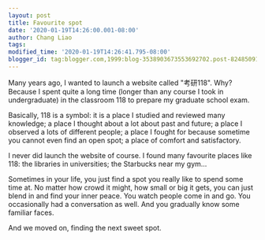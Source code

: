```yaml
---
layout: post
title: Favourite spot
date: '2020-01-19T14:26:00.001-08:00'
author: Chang Liao
tags:
modified_time: '2020-01-19T14:26:41.795-08:00'
blogger_id: tag:blogger.com,1999:blog-3538903673553692702.post-8248509182316331594
---
```


Many years ago, I wanted to launch a website called "考研118". Why? Because I spent quite a long time (longer than any course I took in undergraduate) in the classroom 118 to prepare my graduate school exam.

Basically, 118 is a symbol: it is a place I studied and reviewed many knowledge; a place I thought about a lot about past and future; a place I observed a lots of different people; a place I fought for because sometime you cannot even find an open spot; a place of comfort and satisfactory.

I never did launch the website of course. I found many favourite places like 118: the libraries in universities; the Starbucks near my gym...

Sometimes in your life, you just find a spot you really like to spend some time at.
No matter how crowd it might, how small or big it gets, you can just blend in and find your inner peace. You watch people come in and go. You occasionally had a conversation as well. And you gradually know some familiar faces.

And we moved on, finding the next sweet spot.